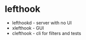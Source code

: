 # lefthook

* lefthookd - server with no UI
* xlefthook - GUI
* clefthook - cli for filters and tests
